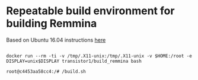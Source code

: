 # Repeatable build environment for building Remmina

Based on Ubuntu 16.04 instructions [here](https://github.com/FreeRDP/Remmina/wiki/Compile-on-Ubuntu-16.04)

```

docker run --rm -ti -v /tmp/.X11-unix:/tmp/.X11-unix -v $HOME:/root -e DISPLAY=unix$DISPLAY transistor1/build_remmina bash

root@c4453aa58cc4:/# /build.sh


```

